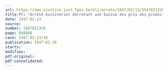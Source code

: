 ```yaml
---
url: https://www.ejustice.just.fgov.be/eli/arrete/1947/02/13/1947021316/justel
title-fr: "Arrêté ministériel décrétant une baisse des prix des produits chimiques"
date: 1947-02-13
source:
number: 1947021316
page: 888888
case: 1947-02-13/16
publication: 1947-02-16
starts:
modifies:
pdf-original:
pdf-consolidated:
---
```


